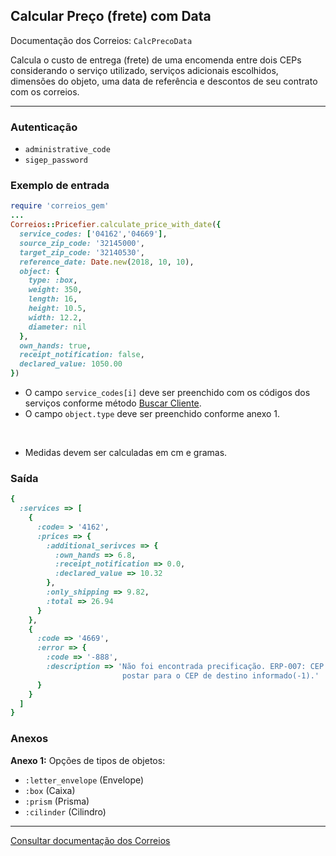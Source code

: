 ## Calcular Preço (frete) com Data

Documentação dos Correios: `CalcPrecoData`

Calcula o custo de entrega (frete) de uma encomenda entre dois CEPs considerando o serviço utilizado, serviços adicionais
escolhidos, dimensões do objeto, uma data de referência e descontos de seu contrato com os correios.

____

### Autenticação
* `administrative_code`
* `sigep_password`

### Exemplo de entrada

```ruby
require 'correios_gem'
...
Correios::Pricefier.calculate_price_with_date({
  service_codes: ['04162','04669'],
  source_zip_code: '32145000',
  target_zip_code: '32140530',
  reference_date: Date.new(2018, 10, 10),
  object: {
    type: :box,
    weight: 350,
    length: 16,
    height: 10.5,
    width: 12.2,
    diameter: nil
  },
  own_hands: true,
  receipt_notification: false,
  declared_value: 1050.00
})
```
* O campo `service_codes[i]` deve ser preenchido com os códigos dos serviços conforme método [Buscar Cliente](../sigep/SEARCH_CUSTOMER.md).
* O campo `object.type` deve ser preenchido conforme anexo 1.

‌‌ 
* Medidas devem ser calculadas em cm e gramas.

### Saída

```ruby
{
  :services => [
    {
      :code= > '4162',
      :prices => {
        :additional_serivces => {
          :own_hands => 6.8,
          :receipt_notification => 0.0,
          :declared_value => 10.32
        },
        :only_shipping => 9.82,
        :total => 26.94
      }
    },
    {
      :code => '4669',
      :error => {
        :code => '-888',
        :description => 'Não foi encontrada precificação. ERP-007: CEP de origem nao pode
                         postar para o CEP de destino informado(-1).'
      }
    }
  ]
}
```

### Anexos

__Anexo 1:__
Opções de tipos de objetos:
* `:letter_envelope` (Envelope)
* `:box` (Caixa)
* `:prism` (Prisma)
* `:cilinder` (Cilindro)
---

[Consultar documentação dos Correios](http://ws.correios.com.br/calculador/CalcPrecoPrazo.asmx)
